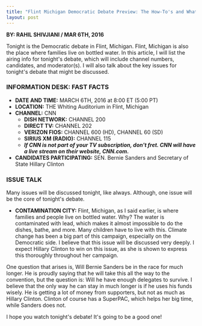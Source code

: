 ```yaml
---
title: "Flint Michigan Democratic Debate Preview: The How-To's and What to Expect"
layout: post
---
```

**BY: RAHIL SHIVJIANI / MAR 6TH, 2016**

Tonight is the Democratic debate in Flint, Michigan. Flint, Michigan is also the place where families live on bottled water. In this article, I will list the airing info for tonight's debate, which will include channel numbers, candidates, and moderator(s). I will also talk about the key issues for tonight's debate that might be discussed.

### INFORMATION DESK: FAST FACTS

- **DATE AND TIME:** MARCH 6TH, 2016 at 8:00 ET (5:00 PT)
- **LOCATION:** THE Whiting Auditorium in Flint, Michigan
- **CHANNEL:** CNN
  - **DISH NETWORK:** CHANNEL 200
  - **DIRECT TV:** CHANNEL 202
  - **VERIZON FIOS:** CHANNEL 600 (HD),  CHANNEL 60 (SD)
  - **SIRIUS XM (RADIO):** CHANNEL 115
  - ***If CNN is not part of your TV subscription, don't fret. CNN will have a live stream on their website, CNN.com.***
- **CANDIDATES PARTICIPATING:** SEN. Bernie Sanders and Secretary of State Hillary Clinton

### ISSUE TALK

Many issues will be discussed tonight, like always. Although, one issue will be the core of tonight's debate.

- **CONTAMINATION CITY:** Flint, Michigan, as I said earlier, is where families and people live on bottled water. Why? The water is contaminated with lead, which makes it almost impossible to do the dishes, bathe, and more. Many children have to live with this. Climate change has been a big part of this campaign, especially on the Democratic side. I believe that this issue will be discussed very deeply. I expect Hillary Clinton to win on this issue, as she is shown to express this thoroughly throughout her campaign.

One question that arises is, Will Bernie Sanders be in the race for much longer. He is proudly saying that he will take this all the way to the convention, but the question is: Will he have enough delegates to survive. I believe that the only way he can stay in much longer is if he uses his funds wisely. He is getting a lot of money from supporters, but not as much as Hillary Clinton. Clinton of course has a SuperPAC, which helps her big time, while Sanders does not.

I hope you watch tonight's debate! It's going to be a good one!
